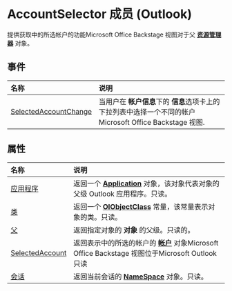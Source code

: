 
# AccountSelector 成员 (Outlook)


提供获取中的所选帐户的功能Microsoft Office Backstage 视图对于父 **[资源管理器](026591e5-049f-503a-4166-34e6dbc225fb.md)** 对象。


## 事件



|**名称**|**说明**|
|:-----|:-----|
|[SelectedAccountChange](c99b8a90-eb77-ee58-b11d-c47b665ee02c.md)|当用户在 **帐户信息**下的 **信息**选项卡上的下拉列表中选择一个不同的帐户Microsoft Office Backstage 视图.|

## 属性



|**名称**|**说明**|
|:-----|:-----|
|[应用程序](89eb1b0d-1e3c-103a-854d-250a0f141301.md)|返回一个  **[Application](797003e7-ecd1-eccb-eaaf-32d6ddde8348.md)** 对象，该对象代表对象的父级 Outlook 应用程序。只读。|
|[类](df7fe41b-70a2-2098-e885-7aaa743dc5fe.md)|返回一个  **[OlObjectClass](33d724b3-df3c-2a7f-a80f-93b66d96f588.md)** 常量，该常量表示对象的类。只读。|
|[父](63d9082c-04c2-e006-fa4f-fa6eb1417cee.md)|返回指定对象的 **对象** 的父级。只读的。|
|[SelectedAccount](ecb0990b-16d6-51fb-bfc9-038b8dcca383.md)|返回表示中的所选的帐户的 **[帐户](f624438c-4e45-2822-18b6-bfe8074a33c0.md)** 对象Microsoft Office Backstage 视图位于Microsoft Outlook只读|
|[会话](aca5ce47-5597-8bb3-588b-0c58d704b158.md)|返回当前会话的  **[NameSpace](f0dcaa19-07f5-5d42-a3bf-2e42b7885644.md)** 对象。只读。|
